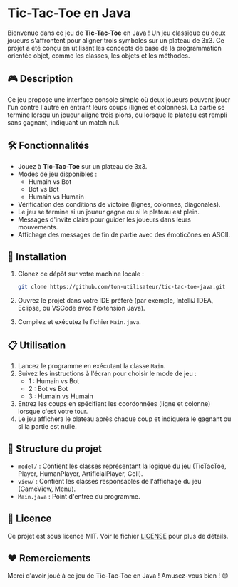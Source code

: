 # Tic-Tac-Toe en Java

Bienvenue dans ce jeu de **Tic-Tac-Toe** en Java ! Un jeu classique où deux joueurs s'affrontent pour aligner trois symboles sur un plateau de 3x3. Ce projet a été conçu en utilisant les concepts de base de la programmation orientée objet, comme les classes, les objets et les méthodes.

## 🎮 Description

Ce jeu propose une interface console simple où deux joueurs peuvent jouer l'un contre l'autre en entrant leurs coups (lignes et colonnes). La partie se termine lorsqu'un joueur aligne trois pions, ou lorsque le plateau est rempli sans gagnant, indiquant un match nul.

## 🛠️ Fonctionnalités

- Jouez à **Tic-Tac-Toe** sur un plateau de 3x3.
- Modes de jeu disponibles :
  - Humain vs Bot
  - Bot vs Bot
  - Humain vs Humain
- Vérification des conditions de victoire (lignes, colonnes, diagonales).
- Le jeu se termine si un joueur gagne ou si le plateau est plein.
- Messages d'invite clairs pour guider les joueurs dans leurs mouvements.
- Affichage des messages de fin de partie avec des émoticônes en ASCII.

## 🚀 Installation

1. Clonez ce dépôt sur votre machine locale :
    ```bash
    git clone https://github.com/ton-utilisateur/tic-tac-toe-java.git
    ```

2. Ouvrez le projet dans votre IDE préféré (par exemple, IntelliJ IDEA, Eclipse, ou VSCode avec l'extension Java).

3. Compilez et exécutez le fichier `Main.java`.

## 📋 Utilisation

1. Lancez le programme en exécutant la classe `Main`.
2. Suivez les instructions à l'écran pour choisir le mode de jeu :
   - 1 : Humain vs Bot
   - 2 : Bot vs Bot
   - 3 : Humain vs Humain
3. Entrez les coups en spécifiant les coordonnées (ligne et colonne) lorsque c'est votre tour.
4. Le jeu affichera le plateau après chaque coup et indiquera le gagnant ou si la partie est nulle.

## 📂 Structure du projet

- `model/` : Contient les classes représentant la logique du jeu (TicTacToe, Player, HumanPlayer, ArtificialPlayer, Cell).
- `view/` : Contient les classes responsables de l'affichage du jeu (GameView, Menu).
- `Main.java` : Point d'entrée du programme.

## 📝 Licence

Ce projet est sous licence MIT. Voir le fichier [LICENSE](LICENSE) pour plus de détails.

## ❤️ Remerciements

Merci d'avoir joué à ce jeu de Tic-Tac-Toe en Java ! Amusez-vous bien ! 😊